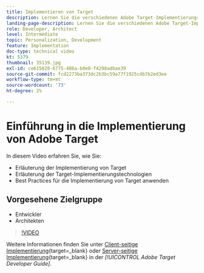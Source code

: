 ```yaml
---
title: Implementieren von Target
description: Lernen Sie die verschiedenen Adobe Target-Implementierungstechnologien kennen und verwenden Sie Best Practices für die Target-Implementierung.
landing-page-description: Lernen Sie die verschiedenen Adobe Target-Implementierungstechnologien kennen und verwenden Sie Best Practices für die Target-Implementierung.
role: Developer, Architect
level: Intermediate
topic: Personalization, Development
feature: Implementation
doc-type: technical video
kt: 5379
thumbnail: 35139.jpg
exl-id: ce615020-6775-486a-b0e0-f4298adbae39
source-git-commit: fcd2273ba373dc2b3bc59a77f1925cdb7b2ed3ee
workflow-type: tm+mt
source-wordcount: '73'
ht-degree: 2%

---
```


# Einführung in die Implementierung von Adobe Target

In diesem Video erfahren Sie, wie Sie:

* Erläuterung der Implementierung von Target
* Erläuterung der Target-Implementierungstechnologien
* Best Practices für die Implementierung von Target anwenden

## Vorgesehene Zielgruppe

* Entwickler
* Architekten

>[!VIDEO](https://video.tv.adobe.com/v/35139/?quality=12)

Weitere Informationen finden Sie unter [Client-seitige Implementierung](https://experienceleague.adobe.com/docs/target-dev/developer/client-side/overview.html){target=_blank} oder [Server-seitige Implementierung](https://experienceleague.adobe.com/docs/target-dev/developer/server-side/server-side-overview.html?lang=de){target=_blank} in der *[!UICONTROL Adobe Target Developer Guide]*.

